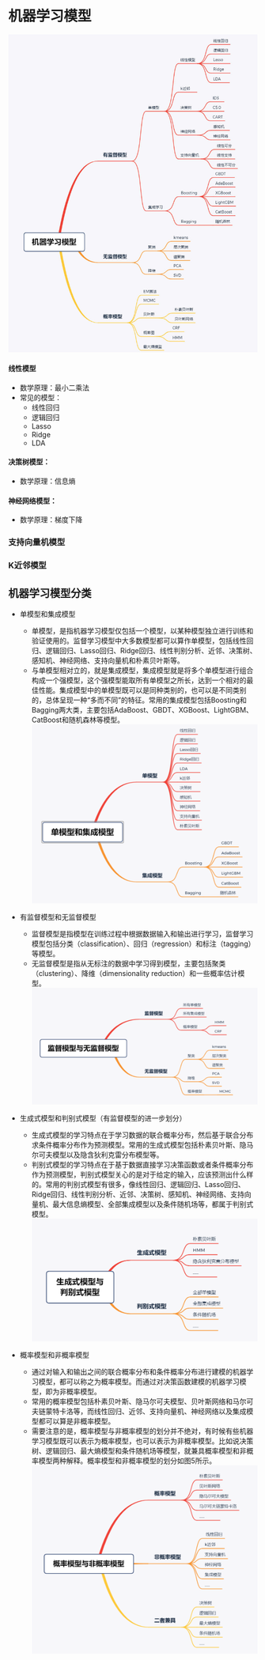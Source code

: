 # 机器学习模型

![](./pic/p12.jpg)

#### 线性模型
- 数学原理：最小二乘法
- 常见的模型：
	- 线性回归
	- 逻辑回归
	- Lasso
	- Ridge
	- LDA
#### 决策树模型：
- 数学原理：信息熵
#### 神经网络模型：
- 数学原理：梯度下降
### 支持向量机模型
### K近邻模型


## 机器学习模型分类
- 单模型和集成模型
	- 单模型，是指机器学习模型仅包括一个模型，以某种模型独立进行训练和验证使用的。监督学习模型中大多数模型都可以算作单模型，包括线性回归、逻辑回归、Lasso回归、Ridge回归、线性判别分析、近邻、决策树、感知机、神经网络、支持向量机和朴素贝叶斯等。
	- 与单模型相对立的，就是集成模型，集成模型就是将多个单模型进行组合构成一个强模型，这个强模型能取所有单模型之所长，达到一个相对的最佳性能。集成模型中的单模型既可以是同种类别的，也可以是不同类别的，总体呈现一种“多而不同”的特征。常用的集成模型包括Boosting和Bagging两大类，主要包括AdaBoost、GBDT、XGBoost、LightGBM、CatBoost和随机森林等模型。
![](./pic/p13.png)

- 有监督模型和无监督模型
	- 监督模型是指模型在训练过程中根据数据输入和输出进行学习，监督学习模型包括分类（classification）、回归（regression）和标注（tagging）等模型。
	- 无监督模型是指从无标注的数据中学习得到模型，主要包括聚类（clustering）、降维（dimensionality reduction）和一些概率估计模型。
![](./pic/p14.png)

- 生成式模型和判别式模型（有监督模型的进一步划分）
	- 生成式模型的学习特点在于学习数据的联合概率分布，然后基于联合分布求条件概率分布作为预测模型。常用的生成式模型包括朴素贝叶斯、隐马尔可夫模型以及隐含狄利克雷分布模型等。
	- 判别式模型的学习特点在于基于数据直接学习决策函数或者条件概率分布作为预测模型，判别式模型关心的是对于给定的输入，应该预测出什么样的。常用的判别式模型有很多，像线性回归、逻辑回归、Lasso回归、Ridge回归、线性判别分析、近邻、决策树、感知机、神经网络、支持向量机、最大信息熵模型、全部集成模型以及条件随机场等，都属于判别式模型。
![](./pic/p15.png)

- 概率模型和非概率模型
	- 通过对输入和输出之间的联合概率分布和条件概率分布进行建模的机器学习模型，都可以称之为概率模型。而通过对决策函数建模的机器学习模型，即为非概率模型。
	- 常用的概率模型包括朴素贝叶斯、隐马尔可夫模型、贝叶斯网络和马尔可夫链蒙特卡洛等，而线性回归、近邻、支持向量机、神经网络以及集成模型都可以算是非概率模型。
	- 需要注意的是，概率模型与非概率模型的划分并不绝对，有时候有些机器学习模型既可以表示为概率模型，也可以表示为非概率模型。比如说决策树、逻辑回归、最大熵模型和条件随机场等模型，就兼具概率模型和非概率模型两种解释。概率模型和非概率模型的划分如图5所示。
![](./pic/p16.png)